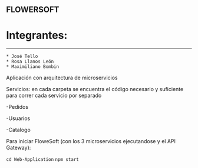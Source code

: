 ## FLOWERSOFT

# Integrantes:
-----------------
	* José Tello
	* Rosa Llanos León
	* Maximiliano Bombin 

Aplicación con arquitectura de microservicios


Servicios: en cada carpeta se encuentra el código necesario y suficiente para correr cada servicio por separado
 
-Pedidos

-Usuarios

-Catalogo

Para iniciar FloweSoft (con los 3 microservicios ejecutandose y el API Gateway): 

`cd Web-Application`
`npm start`
